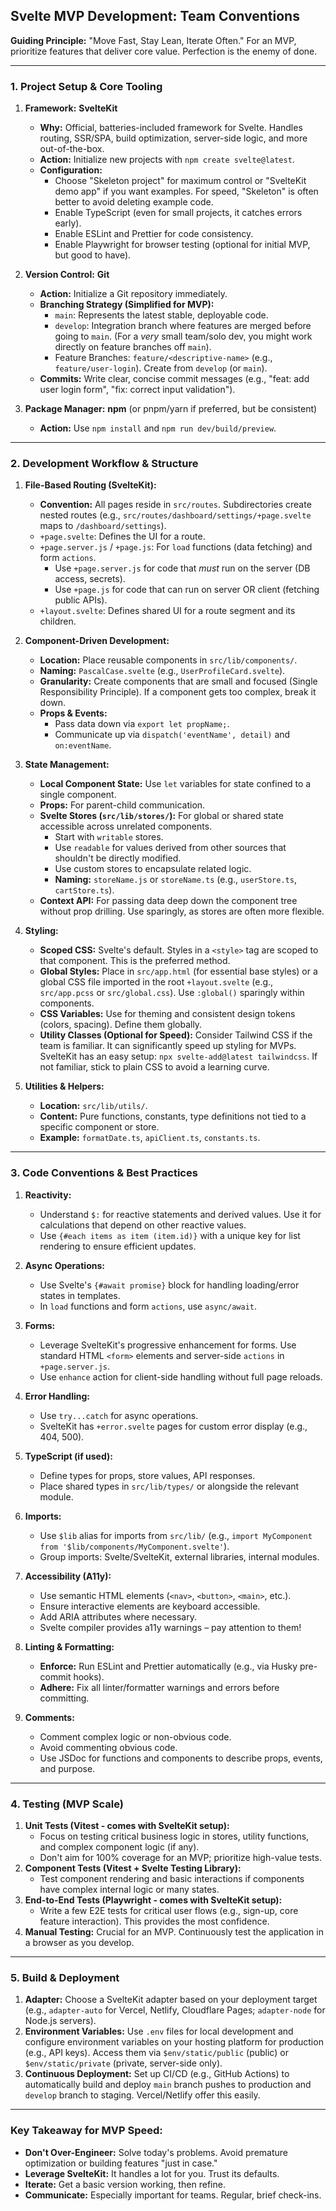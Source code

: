 ## Svelte MVP Development: Team Conventions

**Guiding Principle:** "Move Fast, Stay Lean, Iterate Often." For an MVP, prioritize features that deliver core value. Perfection is the enemy of done.

---

### 1. Project Setup & Core Tooling

1.  **Framework:** **SvelteKit**
    *   **Why:** Official, batteries-included framework for Svelte. Handles routing, SSR/SPA, build optimization, server-side logic, and more out-of-the-box.
    *   **Action:** Initialize new projects with `npm create svelte@latest`.
    *   **Configuration:**
        *   Choose "Skeleton project" for maximum control or "SvelteKit demo app" if you want examples. For speed, "Skeleton" is often better to avoid deleting example code.
        *   Enable TypeScript (even for small projects, it catches errors early).
        *   Enable ESLint and Prettier for code consistency.
        *   Enable Playwright for browser testing (optional for initial MVP, but good to have).

2.  **Version Control:** **Git**
    *   **Action:** Initialize a Git repository immediately.
    *   **Branching Strategy (Simplified for MVP):**
        *   `main`: Represents the latest stable, deployable code.
        *   `develop`: Integration branch where features are merged before going to `main`. (For a *very* small team/solo dev, you might work directly on feature branches off `main`).
        *   Feature Branches: `feature/<descriptive-name>` (e.g., `feature/user-login`). Create from `develop` (or `main`).
    *   **Commits:** Write clear, concise commit messages (e.g., "feat: add user login form", "fix: correct input validation").

3.  **Package Manager:** **npm** (or pnpm/yarn if preferred, but be consistent)
    *   **Action:** Use `npm install` and `npm run dev/build/preview`.

---

### 2. Development Workflow & Structure

1.  **File-Based Routing (SvelteKit):**
    *   **Convention:** All pages reside in `src/routes`. Subdirectories create nested routes (e.g., `src/routes/dashboard/settings/+page.svelte` maps to `/dashboard/settings`).
    *   `+page.svelte`: Defines the UI for a route.
    *   `+page.server.js` / `+page.js`: For `load` functions (data fetching) and form `actions`.
        *   Use `+page.server.js` for code that *must* run on the server (DB access, secrets).
        *   Use `+page.js` for code that can run on server OR client (fetching public APIs).
    *   `+layout.svelte`: Defines shared UI for a route segment and its children.

2.  **Component-Driven Development:**
    *   **Location:** Place reusable components in `src/lib/components/`.
    *   **Naming:** `PascalCase.svelte` (e.g., `UserProfileCard.svelte`).
    *   **Granularity:** Create components that are small and focused (Single Responsibility Principle). If a component gets too complex, break it down.
    *   **Props & Events:**
        *   Pass data down via `export let propName;`.
        *   Communicate up via `dispatch('eventName', detail)` and `on:eventName`.

3.  **State Management:**
    *   **Local Component State:** Use `let` variables for state confined to a single component.
    *   **Props:** For parent-child communication.
    *   **Svelte Stores (`src/lib/stores/`):** For global or shared state accessible across unrelated components.
        *   Start with `writable` stores.
        *   Use `readable` for values derived from other sources that shouldn't be directly modified.
        *   Use custom stores to encapsulate related logic.
        *   **Naming:** `storeName.js` or `storeName.ts` (e.g., `userStore.ts`, `cartStore.ts`).
    *   **Context API:** For passing data deep down the component tree without prop drilling. Use sparingly, as stores are often more flexible.

4.  **Styling:**
    *   **Scoped CSS:** Svelte's default. Styles in a `<style>` tag are scoped to that component. This is the preferred method.
    *   **Global Styles:** Place in `src/app.html` (for essential base styles) or a global CSS file imported in the root `+layout.svelte` (e.g., `src/app.pcss` or `src/global.css`). Use `:global()` sparingly within components.
    *   **CSS Variables:** Use for theming and consistent design tokens (colors, spacing). Define them globally.
    *   **Utility Classes (Optional for Speed):** Consider Tailwind CSS if the team is familiar. It can significantly speed up styling for MVPs. SvelteKit has an easy setup: `npx svelte-add@latest tailwindcss`. If not familiar, stick to plain CSS to avoid a learning curve.

5.  **Utilities & Helpers:**
    *   **Location:** `src/lib/utils/`.
    *   **Content:** Pure functions, constants, type definitions not tied to a specific component or store.
    *   **Example:** `formatDate.ts`, `apiClient.ts`, `constants.ts`.

---

### 3. Code Conventions & Best Practices

1.  **Reactivity:**
    *   Understand `$:` for reactive statements and derived values. Use it for calculations that depend on other reactive values.
    *   Use `{#each items as item (item.id)}` with a unique key for list rendering to ensure efficient updates.

2.  **Async Operations:**
    *   Use Svelte's `{#await promise}` block for handling loading/error states in templates.
    *   In `load` functions and form `actions`, use `async/await`.

3.  **Forms:**
    *   Leverage SvelteKit's progressive enhancement for forms. Use standard HTML `<form>` elements and server-side `actions` in `+page.server.js`.
    *   Use `enhance` action for client-side handling without full page reloads.

4.  **Error Handling:**
    *   Use `try...catch` for async operations.
    *   SvelteKit has `+error.svelte` pages for custom error display (e.g., 404, 500).

5.  **TypeScript (if used):**
    *   Define types for props, store values, API responses.
    *   Place shared types in `src/lib/types/` or alongside the relevant module.

6.  **Imports:**
    *   Use `$lib` alias for imports from `src/lib/` (e.g., `import MyComponent from '$lib/components/MyComponent.svelte'`).
    *   Group imports: Svelte/SvelteKit, external libraries, internal modules.

7.  **Accessibility (A11y):**
    *   Use semantic HTML elements (`<nav>`, `<button>`, `<main>`, etc.).
    *   Ensure interactive elements are keyboard accessible.
    *   Add ARIA attributes where necessary.
    *   Svelte compiler provides a11y warnings – pay attention to them!

8.  **Linting & Formatting:**
    *   **Enforce:** Run ESLint and Prettier automatically (e.g., via Husky pre-commit hooks).
    *   **Adhere:** Fix all linter/formatter warnings and errors before committing.

9.  **Comments:**
    *   Comment complex logic or non-obvious code.
    *   Avoid commenting obvious code.
    *   Use JSDoc for functions and components to describe props, events, and purpose.

---

### 4. Testing (MVP Scale)

1.  **Unit Tests (Vitest - comes with SvelteKit setup):**
    *   Focus on testing critical business logic in stores, utility functions, and complex component logic (if any).
    *   Don't aim for 100% coverage for an MVP; prioritize high-value tests.
2.  **Component Tests (Vitest + Svelte Testing Library):**
    *   Test component rendering and basic interactions if components have complex internal logic or many states.
3.  **End-to-End Tests (Playwright - comes with SvelteKit setup):**
    *   Write a few E2E tests for critical user flows (e.g., sign-up, core feature interaction). This provides the most confidence.
4.  **Manual Testing:** Crucial for an MVP. Continuously test the application in a browser as you develop.

---

### 5. Build & Deployment

1.  **Adapter:** Choose a SvelteKit adapter based on your deployment target (e.g., `adapter-auto` for Vercel, Netlify, Cloudflare Pages; `adapter-node` for Node.js servers).
2.  **Environment Variables:** Use `.env` files for local development and configure environment variables on your hosting platform for production (e.g., API keys). Access them via `$env/static/public` (public) or `$env/static/private` (private, server-side only).
3.  **Continuous Deployment:** Set up CI/CD (e.g., GitHub Actions) to automatically build and deploy `main` branch pushes to production and `develop` branch to staging. Vercel/Netlify offer this easily.

---

### Key Takeaway for MVP Speed:

*   **Don't Over-Engineer:** Solve today's problems. Avoid premature optimization or building features "just in case."
*   **Leverage SvelteKit:** It handles a lot for you. Trust its defaults.
*   **Iterate:** Get a basic version working, then refine.
*   **Communicate:** Especially important for teams. Regular, brief check-ins.